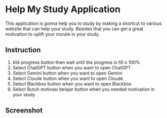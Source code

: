 # Help My Study Application
This application is gonna help you to study by making a shortcut to various website that can help your study. Besides that you can get a great motivation to uplift your morale in your study.

## Instruction
1. klik progress button then wait until the progress is fill o 100%
2. Select ChatGPT button when you want to open ChatGPT
3. Select Gemini button when you want to open Gemini
4. Select Cloude button when you want to open Cloude
5. Select Blackbox button when you want to open Blackbox
6. Select Butuh motivasi belajar button when you needed motivation in your study

## Screenshot
